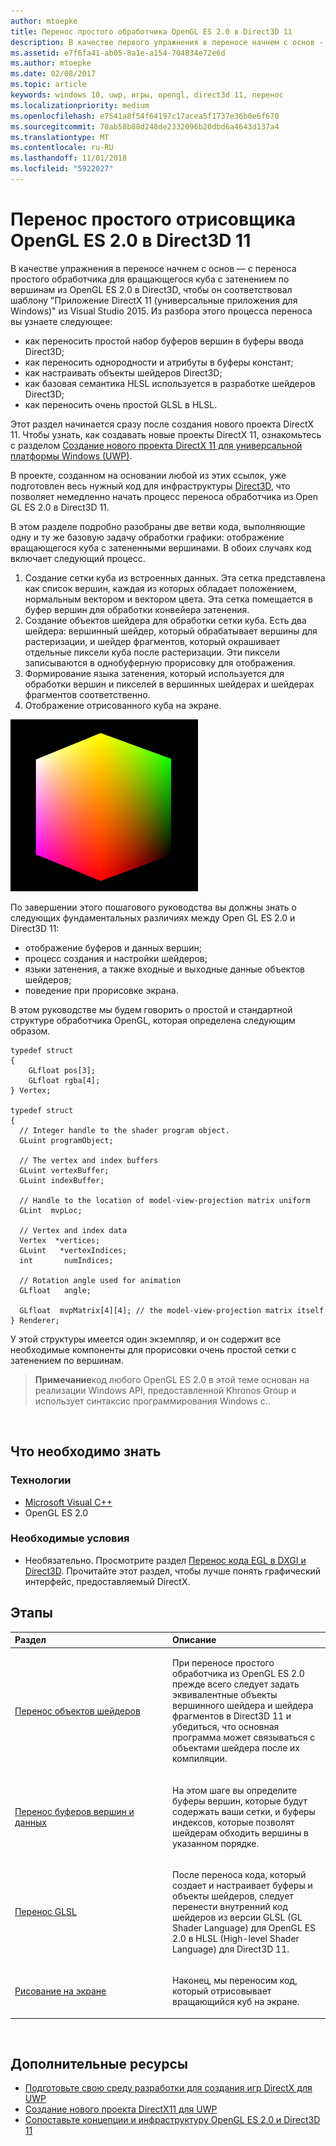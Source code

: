 ```yaml
---
author: mtoepke
title: Перенос простого обработчика OpenGL ES 2.0 в Direct3D 11
description: В качестве первого упражнения в переносе начнем с основ - с переноса простого обработчика для вращающегося куба с затенением по вершинам из OpenGL ES 2.0 в Direct3D, чтобы он соответствовал шаблону «Приложение DirectX 11 (универсальные приложения для Windows)» из Visual Studio 2015.
ms.assetid: e7f6fa41-ab05-8a1e-a154-704834e72e6d
ms.author: mtoepke
ms.date: 02/08/2017
ms.topic: article
keywords: windows 10, uwp, игры, opengl, direct3d 11, перенос
ms.localizationpriority: medium
ms.openlocfilehash: e7541a8f54f64197c17acea5f1737e36b0e6f670
ms.sourcegitcommit: 70ab58b88d248de2332096b20dbd6a4643d137a4
ms.translationtype: MT
ms.contentlocale: ru-RU
ms.lasthandoff: 11/01/2018
ms.locfileid: "5922027"
---
```

# <a name="port-a-simple-opengl-es-20-renderer-to-direct3d-11"></a>Перенос простого отрисовщика OpenGL ES 2.0 в Direct3D 11



В качестве упражнения в переносе начнем с основ — с переноса простого обработчика для вращающегося куба с затенением по вершинам из OpenGL ES 2.0 в Direct3D, чтобы он соответствовал шаблону "Приложение DirectX 11 (универсальные приложения для Windows)" из Visual Studio 2015. Из разбора этого процесса переноса вы узнаете следующее:

-   как переносить простой набор буферов вершин в буферы ввода Direct3D;
-   как переносить однородности и атрибуты в буферы констант;
-   как настраивать объекты шейдеров Direct3D;
-   как базовая семантика HLSL используется в разработке шейдеров Direct3D;
-   как переносить очень простой GLSL в HLSL.

Этот раздел начинается сразу после создания нового проекта DirectX 11. Чтобы узнать, как создавать новые проекты DirectX 11, ознакомьтесь с разделом [Создание нового проекта DirectX 11 для универсальной платформы Windows (UWP)](user-interface.md).

В проекте, созданном на основании любой из этих ссылок, уже подготовлен весь нужный код для инфраструктуры [Direct3D](https://msdn.microsoft.com/library/windows/desktop/ff476345), что позволяет немедленно начать процесс переноса обработчика из Open GL ES 2.0 в Direct3D 11.

В этом разделе подробно разобраны две ветви кода, выполняющие одну и ту же базовую задачу обработки графики: отображение вращающегося куба с затененными вершинами. В обоих случаях код включает следующий процесс.

1.  Создание сетки куба из встроенных данных. Эта сетка представлена как список вершин, каждая из которых обладает положением, нормальным вектором и вектором цвета. Эта сетка помещается в буфер вершин для обработки конвейера затенения.
2.  Создание объектов шейдера для обработки сетки куба. Есть два шейдера: вершинный шейдер, который обрабатывает вершины для растеризации, и шейдер фрагментов, который окрашивает отдельные пиксели куба после растеризации. Эти пиксели записываются в однобуферную прорисовку для отображения.
3.  Формирование языка затенения, который используется для обработки вершин и пикселей в вершинных шейдерах и шейдерах фрагментов соответственно.
4.  Отображение отрисованного куба на экране.

![Простой куб OpenGL](images/simple-opengl-cube.png)

По завершении этого пошагового руководства вы должны знать о следующих фундаментальных различиях между Open GL ES 2.0 и Direct3D 11:

-   отображение буферов и данных вершин;
-   процесс создания и настройки шейдеров;
-   языки затенения, а также входные и выходные данные объектов шейдеров;
-   поведение при прорисовке экрана.

В этом руководстве мы будем говорить о простой и стандартной структуре обработчика OpenGL, которая определена следующим образом.

``` syntax
typedef struct 
{
    GLfloat pos[3];        
    GLfloat rgba[4];
} Vertex;

typedef struct
{
  // Integer handle to the shader program object.
  GLuint programObject;

  // The vertex and index buffers
  GLuint vertexBuffer;
  GLuint indexBuffer;

  // Handle to the location of model-view-projection matrix uniform
  GLint  mvpLoc; 
   
  // Vertex and index data
  Vertex  *vertices;
  GLuint   *vertexIndices;
  int       numIndices;

  // Rotation angle used for animation
  GLfloat   angle;

  GLfloat  mvpMatrix[4][4]; // the model-view-projection matrix itself
} Renderer;
```

У этой структуры имеется один экземпляр, и он содержит все необходимые компоненты для прорисовки очень простой сетки с затенением по вершинам.

> **Примечание**код любого OpenGL ES 2.0 в этой теме основан на реализации Windows API, предоставленной Khronos Group и использует синтаксис программирования Windows c..

 

## <a name="what-you-need-to-know"></a>Что необходимо знать


### <a name="technologies"></a>Технологии

-   [Microsoft Visual C++](http://msdn.microsoft.com/library/vstudio/60k1461a.aspx)
-   OpenGL ES 2.0

### <a name="prerequisites"></a>Необходимые условия

-   Необязательно. Просмотрите раздел [Перенос кода EGL в DXGI и Direct3D](moving-from-egl-to-dxgi.md). Прочитайте этот раздел, чтобы лучше понять графический интерфейс, предоставляемый DirectX.

## <a name="span-idkeylinksstepsheadingspansteps"></a><span id="keylinks_steps_heading"></span>Этапы


<table>
<colgroup>
<col width="50%" />
<col width="50%" />
</colgroup>
<thead>
<tr class="header">
<th align="left">Раздел</th>
<th align="left">Описание</th>
</tr>
</thead>
<tbody>
<tr class="odd">
<td align="left"><p><a href="port-the-shader-config.md">Перенос объектов шейдеров</a></p></td>
<td align="left"><p>При переносе простого обработчика из OpenGL ES 2.0 прежде всего следует задать эквивалентные объекты вершинного шейдера и шейдера фрагментов в Direct3D 11 и убедиться, что основная программа может связываться с объектами шейдера после их компиляции.</p></td>
</tr>
<tr class="even">
<td align="left"><p><a href="port-the-vertex-buffers-and-data-config.md">Перенос буферов вершин и данных</a></p></td>
<td align="left"><p>На этом шаге вы определите буферы вершин, которые будут содержать ваши сетки, и буферы индексов, которые позволят шейдерам обходить вершины в указанном порядке.</p></td>
</tr>
<tr class="odd">
<td align="left"><p><a href="port-the-glsl.md">Перенос GLSL</a></p></td>
<td align="left"><p>После переноса кода, который создает и настраивает буферы и объекты шейдеров, следует перенести внутренний код шейдеров из версии GLSL (GL Shader Language) для OpenGL ES 2.0 в HLSL (High-level Shader Language) для Direct3D 11.</p></td>
</tr>
<tr class="even">
<td align="left"><p><a href="draw-to-the-screen.md">Рисование на экране</a></p></td>
<td align="left"><p>Наконец, мы переносим код, который отрисовывает вращающийся куб на экране.</p></td>
</tr>
</tbody>
</table>

 

## <a name="span-idadditionalresourcesspanadditional-resources"></a><span id="additional_resources"></span>Дополнительные ресурсы


-   [Подготовьте свою среду разработки для создания игр DirectX для UWP](prepare-your-dev-environment-for-windows-store-directx-game-development.md)
-   [Создание нового проекта DirectX11 для UWP](user-interface.md)
-   [Сопоставьте концепции и инфраструктуру OpenGL ES 2.0 и Direct3D 11](map-concepts-and-infrastructure.md)

 

 




